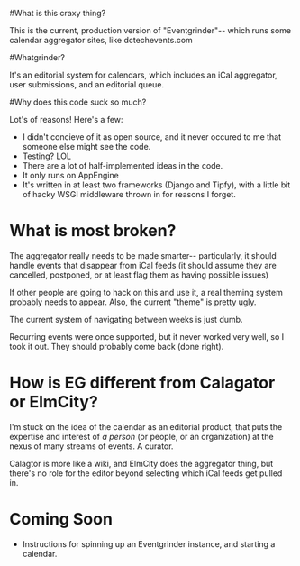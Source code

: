 #What is this craxy thing?

This is the current, production version of "Eventgrinder"-- which runs some calendar aggregator sites, like dctechevents.com

#Whatgrinder?

It's an editorial system for calendars, which includes an iCal aggregator, user submissions, and an editorial queue.

#Why does this code suck so much?

Lot's of reasons! Here's a few:

* I didn't concieve of it as open source, and it never occured to me that someone else might see the code.
* Testing? LOL
* There are a lot of half-implemented ideas in the code. 
* It only runs on AppEngine
* It's written in at least two frameworks (Django and Tipfy), with a little bit of hacky WSGI middleware thrown in for reasons I forget.

# What is most broken?

The aggregator really needs to be made smarter-- particularly, it should handle events that disappear from iCal feeds (it should assume they are cancelled, postponed, or at least flag them as having possible issues)

If other people are going to hack on this and use it, a real theming system probably needs to appear. Also, the current "theme" is pretty ugly.

The current system of navigating between weeks is just dumb.

Recurring events were once supported, but it never worked very well, so I took it out. They should probably come back (done right).

# How is EG different from Calagator or ElmCity?

I'm stuck on the idea of the calendar as an editorial product, that puts the expertise and interest of *a person* (or people, or an organization) at the nexus of many streams of events. A curator.

Calagtor is more like a wiki, and ElmCity does the aggregator thing, but there's no role for the editor beyond selecting which iCal feeds get pulled in.

# Coming Soon
* Instructions for spinning up an Eventgrinder instance, and starting a calendar.